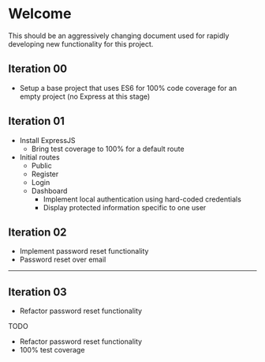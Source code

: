 # Welcome
This should be an aggressively changing document used for rapidly developing new functionality for this project.

## Iteration 00 
+ Setup a base project that uses ES6 for 100% code coverage for an empty project (no Express at this stage)

## Iteration 01
+ Install ExpressJS
  - Bring test coverage to 100% for a default route
+ Initial routes
  - Public
  - Register
  - Login
  - Dashboard
    + Implement local authentication using hard-coded credentials
    + Display protected information specific to one user

## Iteration 02
+ Implement password reset functionality
+ Password reset over email

---
## Iteration 03
+ Refactor password reset functionality

TODO
+ Refactor password reset functionality
+ 100% test coverage
